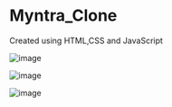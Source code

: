 # Myntra_Clone    
 Created using HTML,CSS and JavaScript

![image](https://github.com/RohanPengonda/Myntra_Clone/assets/51857509/9198ee5f-0991-4b7f-9ec4-3f0b13151ed0)

![image](https://github.com/RohanPengonda/Myntra_Clone/assets/51857509/6cafff42-00e0-4ea2-961e-c5e798401072)

![image](https://github.com/RohanPengonda/Myntra_Clone/assets/51857509/d75f0690-16e3-4878-89e1-e05e00c06219)


